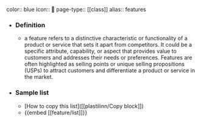 color:: blue
icon:: 🌟
page-type:: [[class]]
alias:: features

- ### Definition 
  - a feature refers to a distinctive characteristic or functionality of a product or service that sets it apart from competitors. It could be a specific attribute, capability, or aspect that provides value to customers and addresses their needs or preferences. Features are often highlighted as selling points or unique selling propositions (USPs) to attract customers and differentiate a product or service in the market.
- ### Sample list
  - [How to copy this list]([[plastilinn/Copy block]])
  - {{embed [[feature/list]]}}



